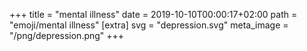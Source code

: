 +++
title = "mental illness"
date = 2019-10-10T00:00:17+02:00
path = "emoji/mental illness"
[extra]
svg = "depression.svg"
meta_image = "/png/depression.png"
+++
